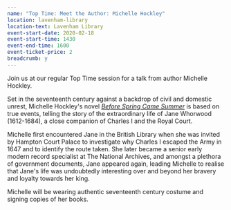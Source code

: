 ```yaml
---
name: "Top Time: Meet the Author: Michelle Hockley"
location: lavenham-library
location-text: Lavenham Library
event-start-date: 2020-02-18
event-start-time: 1430
event-end-time: 1600
event-ticket-price: 2
breadcrumb: y
---
```


Join us at our regular Top Time session for a talk from author Michelle Hockley.

Set in the seventeenth century against a backdrop of civil and domestic unrest, Michelle Hockley's novel [<cite>Before Spring Came Summer</cite>](https://suffolk.spydus.co.uk/cgi-bin/spydus.exe/ENQ/OPAC/BIBENQ?BRN=2600259) is based on true events, telling the story of the extraordinary life of Jane Whorwood (1612-1684), a close companion of Charles I and the Royal Court.

Michelle first encountered Jane in the British Library when she was invited by Hampton Court Palace to investigate why Charles I escaped the Army in 1647 and to identify the route taken. She later became a senior early modern record specialist at The National Archives, and amongst a plethora of government documents, Jane appeared again, leading Michelle to realise that Jane's life was undoubtedly interesting over and beyond her bravery and loyalty towards her king.

Michelle will be wearing authentic seventeenth century costume and signing copies of her books.
